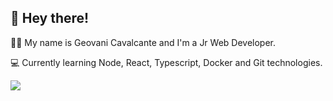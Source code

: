
## 👋 Hey there! 

👨‍💻 My name is Geovani Cavalcante and I'm a Jr Web Developer.

💻 Currently learning Node, React, Typescript, Docker and Git technologies.


<a href="https://linkedin.com/in/geovani-cv"><img src="https://img.shields.io/badge/linkedin-0077B5.svg?style=for-the-badge&logo=linkedin&logoColor=white"></a>




